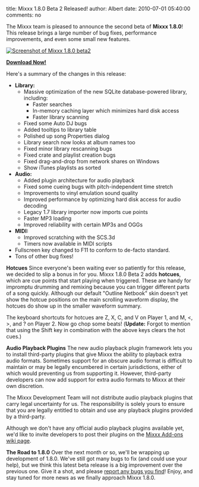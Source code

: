title: Mixxx 1.8.0 Beta 2 Released!
author: Albert
date: 2010-07-01 05:40:00
comments: no

The Mixxx team is pleased to announce the second beta of **Mixxx 1.8.0**!
This release brings a large number of bug fixes, performance improvements, and even some small new features.

[![Screenshot of Mixxx 1.8.0 beta2](%7Bstatic%7D/images/news/Screenshot-Mixxx-1.8.0-beta2.png)](%7Bstatic%7D/images/news/Screenshot-Mixxx-1.8.0-beta2.png)

**[Download Now!]({filename}/pages/download.md)**

Here's a summary of the changes in this release:

- **Library:**
  - Massive optimization of the new SQLite database-powered library, including:
    - Faster searches
    - In-memory caching layer which minimizes hard disk access
    - Faster library scanning
  - Fixed some Auto DJ bugs
  - Added tooltips to library table
  - Polished up song Properties dialog
  - Library search now looks at album names too
  - Fixed minor library rescanning bugs
  - Fixed crate and playlist creation bugs
  - Fixed drag-and-drop from network shares on Windows
  - Show iTunes playlists as sorted
- **Audio:**
  - Added plugin architecture for audio playback
  - Fixed some cueing bugs with pitch-independent time stretch
  - Improvements to vinyl emulation sound quality
  - Improved performance by optimizing hard disk access for audio decoding
  - Legacy 1.7 library importer now imports cue points
  - Faster MP3 loading
  - Improved reliability with certain MP3s and OGGs
- **MIDI:**
  - Improved scratching with the SCS.3d
  - Timers now available in MIDI scripts
- Fullscreen key changed to F11 to conform to de-facto standard.
- Tons of other bug fixes!

**Hotcues**
Since everyone's been waiting ever so patiently for this release, we decided to slip a bonus in for you.
Mixxx 1.8.0 Beta 2 adds **hotcues**, which are cue points that start playing when triggered.
These are handy for impromptu drumming and remixing because you can trigger different parts of a song quickly.
Although our default "Outline Netbook" skin doesn't yet show the hotcue positions on the main scrolling waveform display, the hotcues do show up in the smaller waveform summary.

The keyboard shortcuts for hotcues are Z, X, C, and V on Player 1, and M, <, >, and ? on Player 2.
Now go chop some beats!
(**Update:** Forgot to mention that using the Shift key in combination with the above keys clears the hot cues.)

**Audio Playback Plugins**
The new audio playback plugin framework lets you to install third-party plugins that give Mixxx the ability to playback extra audio formats.
Sometimes support for an obscure audio format is difficult to maintain or may be legally encumbered in certain jurisdictions, either of which would preventing us from supporting it.
However, third-party developers can now add support for extra audio formats to Mixxx at their own discretion.

The Mixxx Development Team will not distribute audio playback plugins that carry legal uncertainty for us.
The responsibility is solely yours to ensure that you are legally entitled to obtain and use any playback plugins provided by a third-party.

Although we don't have any official audio playback plugins available yet, we'd like to invite developers to post their plugins on the [Mixxx Add-ons wiki page](https://github.com/mixxxdj/mixxx/wiki/add-ons).

**The Road to 1.8.0**
Over the next month or so, we'll be wrapping up development of 1.8.0.
We've still got many bugs to fix (and could use your help), but we think this latest beta release is a big improvement over the previous one.
Give it a shot, and please [report any bugs you find](https://bugs.launchpad.net/mixxx/+filebug)!
Enjoy, and stay tuned for more news as we finally approach Mixxx 1.8.0.
